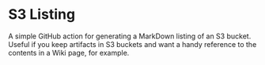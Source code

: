 # S3 Listing

A simple GitHub action for generating a MarkDown listing of an S3 bucket. Useful if you keep artifacts in S3 buckets and want a
handy reference to the contents in a Wiki page, for example.
